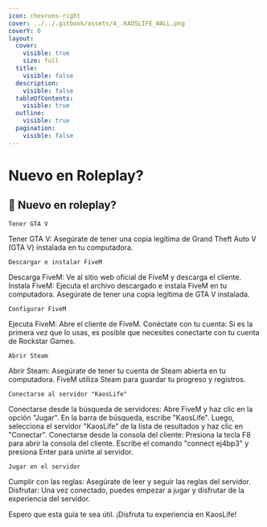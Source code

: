 ```yaml
---
icon: chevrons-right
cover: ../../.gitbook/assets/4_.KAOSLIFE_WALL.png
coverY: 0
layout:
  cover:
    visible: true
    size: full
  title:
    visible: false
  description:
    visible: false
  tableOfContents:
    visible: true
  outline:
    visible: true
  pagination:
    visible: false
---
```


# Nuevo en Roleplay?

## 🧍 **Nuevo en roleplay?**

```
Tener GTA V
```

Tener GTA V: Asegúrate de tener una copia legítima de Grand Theft Auto V (GTA V) instalada en tu computadora.

```
Descargar e instalar FiveM
```

Descarga FiveM: Ve al sitio web oficial de FiveM y descarga el cliente. Instala FiveM: Ejecuta el archivo descargado e instala FiveM en tu computadora. Asegúrate de tener una copia legítima de GTA V instalada.

```
Configurar FiveM
```

Ejecuta FiveM: Abre el cliente de FiveM. Conéctate con tu cuenta: Si es la primera vez que lo usas, es posible que necesites conectarte con tu cuenta de Rockstar Games.

```
Abrir Steam
```

Abrir Steam: Asegúrate de tener tu cuenta de Steam abierta en tu computadora. FiveM utiliza Steam para guardar tu progreso y registros.

```
Conectarse al servidor "KaosLife"
```

Conectarse desde la búsqueda de servidores: Abre FiveM y haz clic en la opción "Jugar". En la barra de búsqueda, escribe "KaosLife". Luego, selecciona el servidor "KaosLife" de la lista de resultados y haz clic en "Conectar". Conectarse desde la consola del cliente: Presiona la tecla F8 para abrir la consola del cliente. Escribe el comando "connect ej4bp3" y presiona Enter para unirte al servidor.

```
Jugar en el servidor
```

Cumplir con las reglas: Asegúrate de leer y seguir las reglas del servidor. Disfrutar: Una vez conectado, puedes empezar a jugar y disfrutar de la experiencia del servidor.

Espero que esta guía te sea útil. ¡Disfruta tu experiencia en KaosLife!


